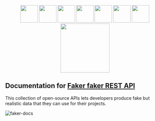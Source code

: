 <div align="center"><img width="55" src="https://raw.githubusercontent.com/gilbarbara/logos/master/logos/eslint.svg"/>
  <img width="55" src="https://raw.githubusercontent.com/gilbarbara/logos/master/logos/javascript.svg"/>
  <img width="55" src="https://raw.githubusercontent.com/gilbarbara/logos/master/logos/material-ui.svg"/>
  <img width="55" src="https://raw.githubusercontent.com/gilbarbara/logos/master/logos/react-router.svg"/>
  <img width="55" src="https://raw.githubusercontent.com/gilbarbara/logos/master/logos/react.svg"/>
  <img width="55" src="https://raw.githubusercontent.com/gilbarbara/logos/master/logos/sass.svg"/>
  <img width="55" src="https://raw.githubusercontent.com/gilbarbara/logos/master/logos/typescript-icon.svg"/>
  <img width="155" src="https://user-images.githubusercontent.com/41551585/165564565-30383691-e195-43b4-bdb7-e4d3fa60d2da.svg"/>
</div>


## Documentation for [Faker faker REST API](https://github.com/Fake-faker-API/Fake-faker-REST-API)

  This collection of open-source APIs lets developers produce fake but realistic data that they can use for their projects.
  
  
![faker-docs](https://user-images.githubusercontent.com/41551585/165635702-df824f33-8296-49e7-81d0-5fad9e358bef.gif)
